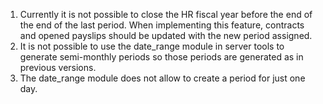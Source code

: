 1.  Currently it is not possible to close the HR fiscal year before the
    end of the end of the last period. When implementing this feature,
    contracts and opened payslips should be updated with the new period
    assigned.
2.  It is not possible to use the date_range module in server tools to
    generate semi-monthly periods so those periods are generated as in
    previous versions.
3.  The date_range module does not allow to create a period for just one
    day.
